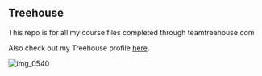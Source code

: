 ## Treehouse

This repo is for all my course files completed through teamtreehouse.com

Also check out my Treehouse profile [here](https://teamtreehouse.com/davidriesz).

![img_0540](https://cloud.githubusercontent.com/assets/20975751/20119971/a8765da4-a5bf-11e6-8714-6526b51a41e7.JPG)

